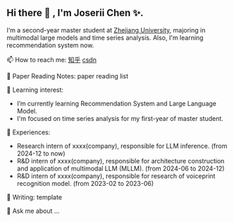 ## Hi there 👋 , I'm Joserii Chen ✨.
I‘m a second-year master student at [Zhejiang University](https://www.zju.edu.cn/), majoring in multimodal large models and time series analysis. Also, I'm learning recommendation system now.

📫 How to reach me:
[知乎](https://www.zhihu.com/people/a-la-si-jia-mei-you-xue-yu)  [csdn](https://blog.csdn.net/qq_45579784)

📝 Paper Reading Notes: paper reading list

🌱 Learning interest: 
- I’m currently learning Recommendation System and Large Language Model.
- I'm focused on time series analysis for my first-year of master student.

🌾 Experiences:
- Research intern of xxxx(company), responsible for LLM inference. (from 2024-12 to now)
- R&D intern of xxxx(company), responsible for architecture construction and application of multimodal LLM (MLLM). (from 2024-06 to 2024-12)
- R&D intern of xxxx(company), responsible for research of voiceprint recognition model. (from 2023-02 to 2023-06)

📝 Writing:  template

💬 Ask me about ...
